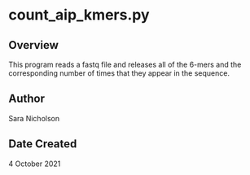 # count_aip_kmers.py

## Overview

This program reads a fastq file and releases all of the 6-mers and the corresponding number of times that they appear in the sequence.

## Author

Sara Nicholson

## Date Created

4 October 2021

